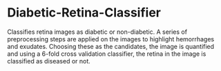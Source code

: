 # Diabetic-Retina-Classifier
Classifies retina images as diabetic or non-diabetic. A series of preprocessing steps are applied on the images to highlight hemorrhages and exudates. Choosing these as the candidates, the image is quantified and using a 6-fold cross validation classifier, the retina in the image is classified as diseased or not.
